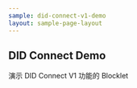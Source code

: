 ```yaml
---
sample: did-connect-v1-demo
layout: sample-page-layout
---
```


## DID Connect Demo

演示 DID Connect V1 功能的 Blocklet

